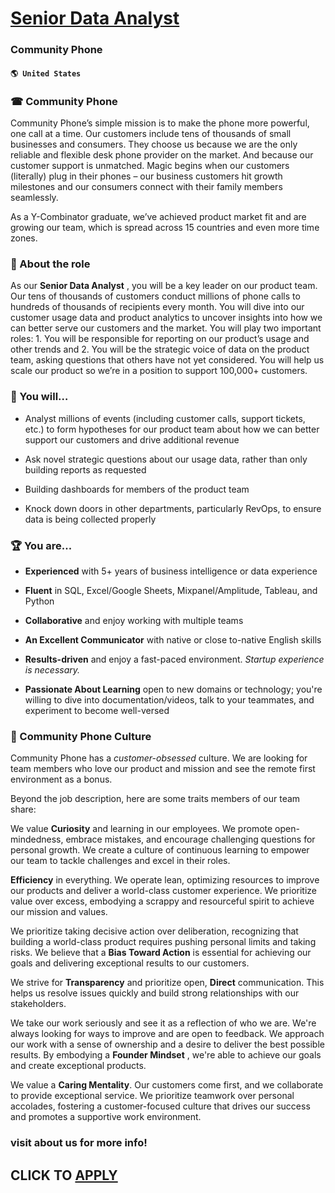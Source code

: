 # [Senior Data Analyst](https://www.remotewlb.com/apply/senior-data-analyst-70682)  
### Community Phone  
#### `🌎 United States`  

### **☎ Community Phone**

Community Phone’s simple mission is to make the phone more powerful, one call at a time. Our customers include tens of thousands of small businesses and consumers. They choose us because we are the only reliable and flexible desk phone provider on the market. And because our customer support is unmatched. Magic begins when our customers (literally) plug in their phones – our business customers hit growth milestones and our consumers connect with their family members seamlessly.

As a Y-Combinator graduate, we’ve achieved product market fit and are growing our team, which is spread across 15 countries and even more time zones.

###  **🌟 About the role**

As our **Senior Data Analyst** , you will be a key leader on our product team. Our tens of thousands of customers conduct millions of phone calls to hundreds of thousands of recipients every month. You will dive into our customer usage data and product analytics to uncover insights into how we can better serve our customers and the market. You will play two important roles: 1. You will be responsible for reporting on our product’s usage and other trends and 2. You will be the strategic voice of data on the product team, asking questions that others have not yet considered. You will help us scale our product so we’re in a position to support 100,000+ customers.

### **🚀 You will…**

  * Analyst millions of events (including customer calls, support tickets, etc.) to form hypotheses for our product team about how we can better support our customers and drive additional revenue

  * Ask novel strategic questions about our usage data, rather than only building reports as requested 

  * Building dashboards for members of the product team

  * Knock down doors in other departments, particularly RevOps, to ensure data is being collected properly

###  **🏆 You are...**

  *  **Experienced** with 5+ years of business intelligence or data experience

  *  **Fluent** in SQL, Excel/Google Sheets, Mixpanel/Amplitude, Tableau, and Python

  *  **Collaborative** and enjoy working with multiple teams

  *  **An Excellent Communicator** with native or close to-native English skills

  *  **Results-driven** and enjoy a fast-paced environment. _Startup experience is necessary._

  *  **Passionate About Learning** open to new domains or technology; you're willing to dive into documentation/videos, talk to your teammates, and experiment to become well-versed

###  **💙 Community Phone Culture**

Community Phone has a _customer-obsessed_ culture. We are looking for team members who love our product and mission and see the remote first environment as a bonus.

Beyond the job description, here are some traits members of our team share:

We value **Curiosity** and learning in our employees. We promote open-mindedness, embrace mistakes, and encourage challenging questions for personal growth. We create a culture of continuous learning to empower our team to tackle challenges and excel in their roles.

 **Efficiency** in everything. We operate lean, optimizing resources to improve our products and deliver a world-class customer experience. We prioritize value over excess, embodying a scrappy and resourceful spirit to achieve our mission and values.

We prioritize taking decisive action over deliberation, recognizing that building a world-class product requires pushing personal limits and taking risks. We believe that a **Bias Toward Action** is essential for achieving our goals and delivering exceptional results to our customers.

We strive for **Transparency** and prioritize open, **Direct** communication. This helps us resolve issues quickly and build strong relationships with our stakeholders.

We take our work seriously and see it as a reflection of who we are. We're always looking for ways to improve and are open to feedback. We approach our work with a sense of ownership and a desire to deliver the best possible results. By embodying a **Founder Mindset** , we're able to achieve our goals and create exceptional products.

We value a **Caring Mentality**. Our customers come first, and we collaborate to provide exceptional service. We prioritize teamwork over personal accolades, fostering a customer-focused culture that drives our success and promotes a supportive work environment.

###  **visit** about us **for more info!**

  
## CLICK TO [APPLY](https://www.remotewlb.com/apply/senior-data-analyst-70682)

